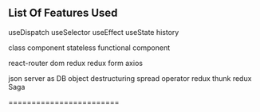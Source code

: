 List Of Features Used
----------------------

useDispatch
useSelector
useEffect
useState
history

class component
stateless functional component

react-router dom
redux
redux form
axios

json server as DB
object destructuring
spread operator
redux thunk
redux Saga


========================